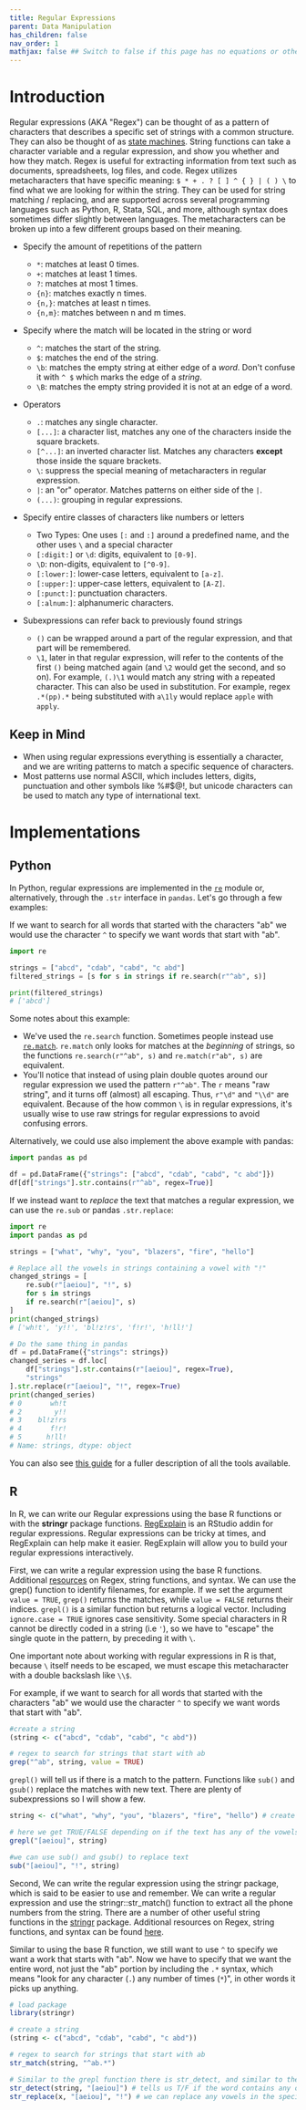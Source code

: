 ```yaml
---
title: Regular Expressions
parent: Data Manipulation
has_children: false
nav_order: 1
mathjax: false ## Switch to false if this page has no equations or other math rendering.
---
```


# Introduction

Regular expressions (AKA "Regex") can be thought of as a pattern of characters that describes a specific set of strings with a common structure. They can also be thought of as [state machines](https://www.youtube.com/watch?v=528Jc3q86F8). String functions can take a character variable and a regular expression, and show you whether and how they match. Regex is useful for extracting information from text such as documents, spreadsheets, log files, and code. Regex utilizes metacharacters that have specific meaning: `$ * + . ? [ ] ^ { } | ( ) \` to find what we are looking for within the string. They can be used for string matching / replacing, and are supported across several programming languages such as Python, R, Stata, SQL, and more, although syntax does sometimes differ slightly between languages. The metacharacters can be broken up into a few different groups based on their meaning. 

- Specify the amount of repetitions of the pattern
  - `*`: matches at least 0 times.   
  - `+`: matches at least 1 times.     
  - `?`: matches at most 1 times.    
  - `{n}`: matches exactly n times.    
  - `{n,}`: matches at least n times.    
  - `{n,m}`: matches between n and m times.

- Specify where the match will be located in the string or word 
  - `^`: matches the start of the string.   
  - `$`: matches the end of the string.   
  - `\b`: matches the empty string at either edge of a _word_. Don't confuse it with `^ $` which marks the edge of a _string_.
  - `\B`: matches the empty string provided it is not at an edge of a word.

- Operators 
  - `.`: matches any single character.
  - `[...]`: a character list, matches any one of the characters inside the square brackets. 
  - `[^...]`: an inverted character list. Matches any characters __except__ those inside the square brackets.  
  - `\`: suppress the special meaning of metacharacters in regular expression. 
  - `|`: an "or" operator. Matches patterns on either side of the `|`.  
  - `(...)`: grouping in regular expressions. 
  
- Specify entire classes of characters like numbers or letters
  - Two Types: One uses  `[:` and `:]` around a predefined name, and the other uses `\` and a special character
  - `[:digit:]` or `\d`: digits, equivalent to `[0-9]`.  
  - `\D`: non-digits, equivalent to `[^0-9]`.  
  - `[:lower:]`: lower-case letters, equivalent to `[a-z]`.  
  - `[:upper:]`: upper-case letters, equivalent to `[A-Z]`.
  - `[:punct:]`: punctuation characters.
  - `[:alnum:]`: alphanumeric characters.

- Subexpressions can refer back to previously found strings
    - `()` can be wrapped around a part of the regular expression, and that part will be remembered.
    - `\1`, later in that regular expression, will refer to the contents of the first `()` being matched again (and `\2` would get the second, and so on). For example, `(.)\1` would match any string with a repeated character. This can also be used in substitution.  For example, regex `.*(pp).*` being substituted with `a\1ly` would replace `apple` with `apply`.

## Keep in Mind

- When using regular expressions everything is essentially a character, and we are writing patterns to match a specific sequence of characters.
- Most patterns use normal ASCII, which includes letters, digits, punctuation and other symbols like %#$@!, but unicode characters can be used to match any type of international text.

# Implementations

## Python

In Python, regular expressions are implemented in the [`re`](https://docs.python.org/3/library/re.html) module or, alternatively, through the `.str` interface in `pandas`. Let's go through a few examples:

If we want to search for all words that started with the characters "ab" we would use the character `^` to specify we want words that start with "ab".

```python
import re

strings = ["abcd", "cdab", "cabd", "c abd"]
filtered_strings = [s for s in strings if re.search(r"^ab", s)]

print(filtered_strings)
# ['abcd']
```

Some notes about this example:
* We've used the `re.search` function. Sometimes people instead use [`re.match`](https://docs.python.org/3/library/re.html#search-vs-match). `re.match` only looks for matches at the _beginning_ of strings, so the functions `re.search(r"^ab", s)` and `re.match(r"ab", s)` are equivalent.
* You'll notice that instead of using plain double quotes around our regular expression we used the pattern `r"^ab"`. The `r` means "raw string", and it turns off (almost) all escaping. Thus, `r"\d"` and `"\\d"` are equivalent. Because of the how common `\` is in regular expressions, it's usually wise to use raw strings for regular expressions to avoid confusing errors.

Alternatively, we could use also implement the above example with pandas:

```python
import pandas as pd

df = pd.DataFrame({"strings": ["abcd", "cdab", "cabd", "c abd"]})
df[df["strings"].str.contains(r"^ab", regex=True)]
```

If we instead want to *replace* the text that matches a regular expression, we can use the `re.sub` or pandas `.str.replace`:

```python
import re
import pandas as pd

strings = ["what", "why", "you", "blazers", "fire", "hello"]

# Replace all the vowels in strings containing a vowel with "!"
changed_strings = [
    re.sub(r"[aeiou]", "!", s)
    for s in strings
    if re.search(r"[aeiou]", s)
]
print(changed_strings)
# ['wh!t', 'y!!', 'bl!z!rs', 'f!r!', 'h!ll!']

# Do the same thing in pandas
df = pd.DataFrame({"strings": strings})
changed_series = df.loc[
    df["strings"].str.contains(r"[aeiou]", regex=True),
    "strings"
].str.replace(r"[aeiou]", "!", regex=True)
print(changed_series)
# 0       wh!t
# 2        y!!
# 3    bl!z!rs
# 4       f!r!
# 5      h!ll!
# Name: strings, dtype: object
```

You can also see [this guide](https://www.pcwdld.com/python-regex-cheat-sheet#wbounce-modal) for a fuller description of all the tools available.

## R

In R, we can write our Regular expressions using the base R functions or with the **stringr** package functions. [RegExplain](https://www.garrickadenbuie.com/project/regexplain/) is an RStudio addin for regular expressions. Regular expressions can be tricky at times, and RegExplain can help make it easier. RegExplain will allow you to build your regular expressions interactively.

First, we can write a regular expression using the base R functions. Additional [resources](https://github.com/STAT545-UBC/STAT545-UBC-original-website/blob/master/block022_regular-expression.md) on Regex, string functions, and syntax. We can use the grep() function to identify filenames, for example. If we set the argument `value = TRUE`, `grep()` returns the matches, while `value = FALSE` returns their indices. `grepl()` is a similar function but returns a logical vector. Including `ignore.case = TRUE` ignores case sensitivity. Some special characters in R cannot be directly coded in a string (i.e `'`), so we have to "escape" the single quote in the pattern, by preceding it with `\`.

One important note about working with regular expressions in R is that, because `\` itself needs to be escaped, we must escape this metacharacter with a double backslash like `\\$`.   

For example, if we want to search for all words that started with the characters "ab" we would use the character `^` to specify we want words that start with "ab".   

```r
#create a string 
(string <- c("abcd", "cdab", "cabd", "c abd")) 

# regex to search for strings that start with ab
grep("^ab", string, value = TRUE)
```

`grepl()` will tell us if there is a match to the pattern. Functions like `sub()` and `gsub()` replace the matches with new text. There are plenty of subexpressions so I will show a few.

```r
string <- c("what", "why", "you", "blazers", "fire", "hello") # create string

# here we get TRUE/FALSE depending on if the text has any of the vowels "[aeiou]"    
grepl("[aeiou]", string)

#we can use sub() and gsub() to replace text
sub("[aeiou]", "!", string)
```

Second, We can write the regular expression using the stringr package, which is said to be easier to use and remember. We can write a regular expression and use the stringr::str_match() function to extract all the phone numbers from the string. There are a number of other useful string functions in the [stringr](https://github.com/hadley/stringr) package. Additional resources on Regex, string functions, and syntax can be found [here](https://github.com/STAT545-UBC/STAT545-UBC-original-website/blob/master/block022_regular-expression.md).

Similar to using the base R function, we still want to use `^` to specify we want a work that starts with "ab". Now we have to specify that we want the entire word, not just the "ab" portion by including the `.*` syntax, which means "look for any character (`.`) any number of times (`*`)", in other words it picks up anything.

```r
# load package
library(stringr)

# create a string
(string <- c("abcd", "cdab", "cabd", "c abd")) 

# regex to search for strings that start with ab
str_match(string, "^ab.*")

# Similar to the grepl function there is str_detect, and similar to the gsub function there is str_replace
str_detect(string, "[aeiou]") # tells us T/F if the word contains any of the vowels in the given range.
str_replace(x, "[aeiou]", "!") # we can replace any vowels in the specified range with a ```!``` in their respective words
```
